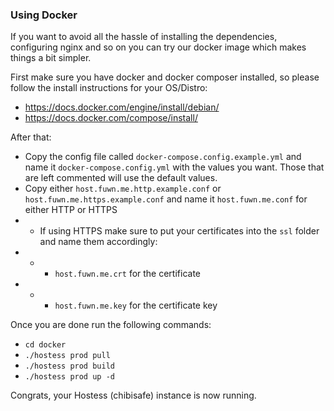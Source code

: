 ### Using Docker

If you want to avoid all the hassle of installing the dependencies, configuring nginx and so on you can try our docker image which makes things a bit simpler.

First make sure you have docker and docker composer installed, so please follow the install instructions for your OS/Distro:
- https://docs.docker.com/engine/install/debian/
- https://docs.docker.com/compose/install/

After that:
- Copy the config file called `docker-compose.config.example.yml` and name it `docker-compose.config.yml` with the values you want. Those that are left commented will use the default values.
- Copy either `host.fuwn.me.http.example.conf` or `host.fuwn.me.https.example.conf` and name it `host.fuwn.me.conf` for either HTTP or HTTPS
- - If using HTTPS make sure to put your certificates into the `ssl` folder and name them accordingly:
- - - `host.fuwn.me.crt` for the certificate
- - - `host.fuwn.me.key` for the certificate key

Once you are done run the following commands:

- `cd docker`
- `./hostess prod pull`
- `./hostess prod build`
- `./hostess prod up -d`

Congrats, your Hostess (chibisafe) instance is now running.
